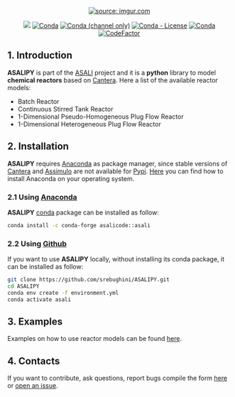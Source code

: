 <p align="center">
  <a href="https://imgur.com/T5W1buF"><img src="https://i.imgur.com/T5W1buFm.png" title="source: imgur.com" /></a>
</p>
<p align="center">
  <a href="https://app.travis-ci.com/github/srebughini/ASALIPY"><img src="https://img.shields.io/travis/com/srebughini/ASALIPY?style=flat-square"></a>
  <a href="https://anaconda.org/ASALIcode/asali"><img alt="Conda" src="https://img.shields.io/conda/pn/asalicode/asali?color=orange&style=flat-square"></a>
  <a href="https://anaconda.org/ASALIcode/asali"><img alt="Conda (channel only)" src="https://img.shields.io/conda/vn/asalicode/asali?color=blue&style=flat-square"></a>
  <a href="https://anaconda.org/ASALIcode/asali"><img alt="Conda - License" src="https://img.shields.io/conda/l/asalicode/asali?style=flat-square"></a>
  <a href="https://anaconda.org/ASALIcode/asali"><img alt="Conda" src="https://img.shields.io/conda/dn/asalicode/asali?style=flat-square"></a>
  <a href="https://www.codefactor.io/repository/github/srebughini/asalipy"><img src="https://www.codefactor.io/repository/github/signalr/signalr/badge?style=flat-square" alt="CodeFactor" /></a>
</p>

## 1. Introduction
**ASALIPY** is part of the [ASALI](https://github.com/srebughini/ASALI) project and it is a **python** library to model **chemical reactors** based on [Cantera](https://cantera.org/). Here a list of the available reactor models:
* Batch Reactor
* Continuous Stirred Tank Reactor
* 1-Dimensional Pseudo-Homogeneous Plug Flow Reactor
* 1-Dimensional Heterogeneous Plug Flow Reactor

## 2. Installation
**ASALIPY** requires [Anaconda](https://www.anaconda.com/) as package manager, since stable versions of [Cantera](https://cantera.org/) and [Assimulo](https://jmodelica.org/assimulo/) 
are not available for [Pypi](https://pypi.org/). [Here](https://www.anaconda.com/products/individual) you can find how to install Anaconda on your operating system.  
### 2.1 Using [Anaconda](https://www.anaconda.com/)
**ASALIPY** [conda](https://www.anaconda.com/) package can be installed as follow:  
```bash
conda install -c conda-forge asalicode::asali
```  
### 2.2 Using [Github](https://github.com/srebughini/ASALIPY.git)
If you want to use **ASALIPY** locally, without installing its conda package, it can be installed as follow:  
```bash
git clone https://github.com/srebughini/ASALIPY.git
cd ASALIPY
conda env create -f environment.yml
conda activate asali
```  

## 3. Examples
Examples on how to use reactor models can be found [here](https://github.com/srebughini/ASALIPY/tree/main/examples).

## 4. Contacts
If you want to contribute, ask questions, report bugs compile the form [here](https://srebughini.github.io/ASALI/pages/contacts/) or [open an issue](https://github.com/srebughini/ASALIPY/issues).
